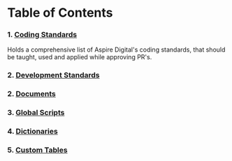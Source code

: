 # Table of Contents

### 1. [Coding Standards](Education/CodingStandards.md)
Holds a comprehensive list of Aspire Digital's coding standards, 
that should be taught, used and applied while approving PR's.

### 2. [Development Standards](Education/DevelopmentStandards.md)

### 2. [Documents](Documents/Documents.md)

### 3. [Global Scripts](Code/GlobalScripts/GlobalScripts.md)

### 4. [Dictionaries](Code/Dictionaries/Dictionaries.md)

### 5. [Custom Tables](Code/CustomTables/CustomTables.md)